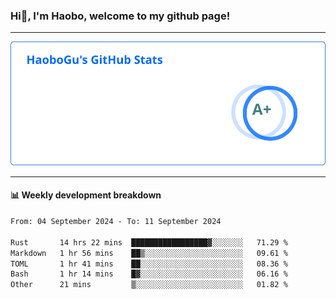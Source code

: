 <!--<h2 align="center"> Hi👋, I'm Haobo, welcome to my github page! </h2>-->
### Hi👋, I'm Haobo, welcome to my github page!
-------

<img href="https://github.com/HaoboGu" src="assets/stats.svg" alt="github stats" /> 

-------

#### 📊 **Weekly development breakdown**
<!--START_SECTION:waka-->

```txt
From: 04 September 2024 - To: 11 September 2024

Rust       14 hrs 22 mins  █████████████████▓░░░░░░░   71.29 %
Markdown   1 hr 56 mins    ██▒░░░░░░░░░░░░░░░░░░░░░░   09.61 %
TOML       1 hr 41 mins    ██░░░░░░░░░░░░░░░░░░░░░░░   08.36 %
Bash       1 hr 14 mins    █▓░░░░░░░░░░░░░░░░░░░░░░░   06.16 %
Other      21 mins         ▒░░░░░░░░░░░░░░░░░░░░░░░░   01.82 %
```

<!--END_SECTION:waka-->
<!--
backup url: https://github-readme-status-dusky-ten.vercel.app/api?username=HaoboGu&count_private=true&show_icons=true&theme=transparent&border_color=2f80ed
-->
<!--
**HaoboGu/HaoboGu** is a ✨ _special_ ✨ repository because its `README.md` (this file) appears on your GitHub profile.

Here are some ideas to get you started:

- 🔭 I’m currently working on AI-assisted programming tools
- 🌱 I’m currently learning ...
- 👯 I’m looking to collaborate on ...
- 🤔 I’m looking for help with ...
- 💬 Ask me about ...
- 📫 How to reach me: ...
- 😄 Pronouns: ...
- ⚡ Fun fact: ...
-->
